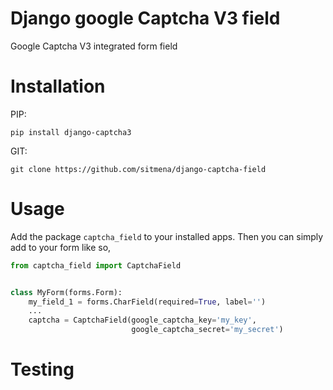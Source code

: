# Django google Captcha V3 field

Google Captcha V3 integrated form field

# Installation

PIP:

`pip install django-captcha3`

GIT:

`git clone https://github.com/sitmena/django-captcha-field`

# Usage

Add the package `captcha_field` to your installed apps. Then you can simply add
to your form like so,

```python
from captcha_field import CaptchaField


class MyForm(forms.Form):
    my_field_1 = forms.CharField(required=True, label='')
    ...
    captcha = CaptchaField(google_captcha_key='my_key',
                           google_captcha_secret='my_secret')

```

# Testing


